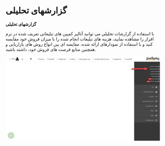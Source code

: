 # گزارشهای تحلیلی    

**گزارشهای تحلیلی** 

با استفاده از گزارشات تحلیلی می توانید آنالیز کمپین های تبلیغاتی تعریف شده در نرم افزار را مشاهده نمایید، هزینه های تبلیغات انجام شده را با میزان فروش خود مقایسه کنید و با استفاده از نمودارهای ارائه شده، مقایسه ای بین انواع روش های بازاریابی و همچنین منابع فرصت های فروش خود، داشته باشید.

![](GozareshateTahlili/PreTahlili.png)